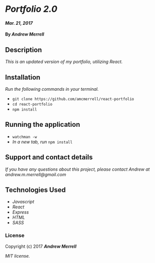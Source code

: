 # _Portfolio 2.0_

#### _Mar. 21, 2017_

#### By _**Andrew Merrell**_

## Description

_This is an updated version of my portfolio, utilizing React._

## Installation
_Run the following commands in your terminal._
* `git clone https://github.com/amcmerrell/react-portfolio`
* `cd react-portfolio`
* `npm install`

## Running the application
* `watchman -w`
* _In a new tab, run_ `npm install`

## Support and contact details

_If you have any questions about this project, please contact Andrew at andrew.m.merrell@gmail.com_

## Technologies Used

* _Javascript_
* _React_
* _Express_
* _HTML_
* _SASS_

### License

Copyright (c) 2017 **_Andrew Merrell_**

*MIT license.*
